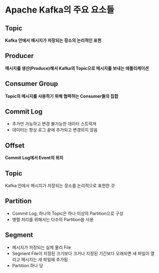 # Apache Kafka의 주요 요소들
## Topic
**Kafka 안에서 메시지가 저장되는 장소의 논리적인 표현**


## Producer
**메시지를 생산(Produce)해서 Kafka의 Topic으로 메시지를 보내는 애플리케이션**


## Consumer Group
**Topic의 메시지를 사용하기 위해 협력하는 Consumer들의 집합**


## Commit Log
- 추가만 가능하고 변경 불가능한 데이터 스트럭쳐
- 데이터는 항상 로그 끝에 추가되고 변경되지 않음


## Offset
**Commit Log에서 Event의 위치**

## Topic
Kafka 안에서 메시지가 저장되는 장소를 논리적으로 표현한 것

## Partition
- Commit Log, 하나의 Topic은 하나 이상의 Partition으로 구성
- 병렬 처리를 위해서는 다수의 Partition을 사용

## Segment
- 메시지가 저장되는 실제 물리 File
- Segment File이 지정된 크기보다 크거나 지정된 기간보다 오래되면 새 파일이 열리고 메시지는 새 파일에 추가됨
- Partition 하나 당 
  
## 
